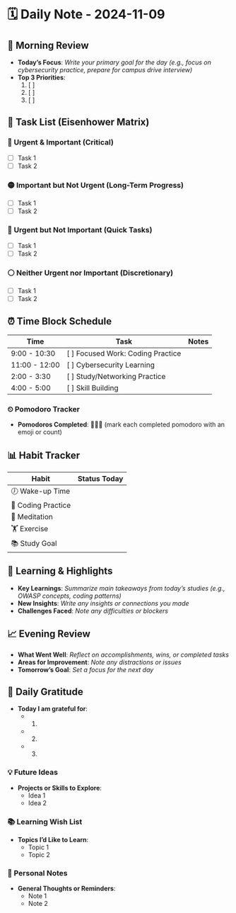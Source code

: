 # 🗓 Daily Note - 2024-11-09

## 🌅 Morning Review
- **Today’s Focus**: _Write your primary goal for the day (e.g., focus on cybersecurity practice, prepare for campus drive interview)_
- **Top 3 Priorities**:
    1. [ ] 
    2. [ ] 
    3. [ ] 

## 📝 Task List (Eisenhower Matrix)

### 🔴 Urgent & Important (Critical)
- [ ] Task 1 
- [ ] Task 2 

### 🟡 Important but Not Urgent (Long-Term Progress)
- [ ] Task 1 
- [ ] Task 2 

### 🔵 Urgent but Not Important (Quick Tasks)
- [ ] Task 1 
- [ ] Task 2 

### ⚪ Neither Urgent nor Important (Discretionary)
- [ ] Task 1 
- [ ] Task 2 

## ⏰ Time Block Schedule
| Time        | Task                                | Notes                      |
|-------------|-------------------------------------|----------------------------|
| 9:00 - 10:30| [ ] Focused Work: Coding Practice   |                            |
| 11:00 - 12:00| [ ] Cybersecurity Learning         |                            |
| 2:00 - 3:30 | [ ] Study/Networking Practice       |                            |
| 4:00 - 5:00 | [ ] Skill Building                 |                            |

### ⏲ Pomodoro Tracker
- **Pomodoros Completed**: 🍅🍅🍅 (mark each completed pomodoro with an emoji or count)

## 📊 Habit Tracker
| Habit              | Status Today |
|--------------------|--------------|
| 🕖 Wake-up Time    |              |
| 📖 Coding Practice |              |
| 🧘 Meditation      |              |
| 🏋️ Exercise       |              |
| 📚 Study Goal      |              |

## 🧠 Learning & Highlights
- **Key Learnings**: _Summarize main takeaways from today’s studies (e.g., OWASP concepts, coding patterns)_
- **New Insights**: _Write any insights or connections you made_
- **Challenges Faced**: _Note any difficulties or blockers_

## 📈 Evening Review
- **What Went Well**: _Reflect on accomplishments, wins, or completed tasks_
- **Areas for Improvement**: _Note any distractions or issues_
- **Tomorrow’s Goal**: _Set a focus for the next day_

## 🎯 Daily Gratitude
- **Today I am grateful for**:
    - 1. 
    - 2. 
    - 3.
### 💡 Future Ideas
- **Projects or Skills to Explore**:
    - Idea 1
    - Idea 2

### 📚 Learning Wish List
- **Topics I’d Like to Learn**:
    - Topic 1
    - Topic 2

### 📝 Personal Notes
- **General Thoughts or Reminders**:
    - Note 1
    - Note 2

